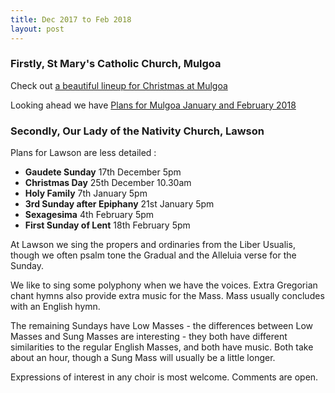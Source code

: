 ```yaml
---
title: Dec 2017 to Feb 2018
layout: post
---
```


### Firstly, St Mary's Catholic Church, Mulgoa

Check out [a beautiful lineup for Christmas at Mulgoa](/pdf/schedules/Christmas2017.pdf)

Looking ahead we have [Plans for Mulgoa January and February 2018](/pdf/schedules/Mulgoa2018a.pdf)

### Secondly, Our Lady of the Nativity Church, Lawson

Plans for Lawson are less detailed :

* **Gaudete Sunday** 17th December 5pm
* **Christmas Day** 25th December 10.30am
* **Holy Family** 7th January 5pm
* **3rd Sunday after Epiphany** 21st January 5pm
* **Sexagesima** 4th February 5pm
* **First Sunday of Lent** 18th February 5pm

At Lawson we sing the propers and ordinaries from the Liber Usualis, though we often psalm tone the Gradual and the Alleluia verse for the Sunday.

We like to sing some polyphony when we have the voices. Extra Gregorian chant hymns also provide extra music for the Mass. Mass usually concludes with an English hymn.

The remaining Sundays have Low Masses - the differences between Low Masses and Sung Masses are interesting - they both have different similarities to the regular English Masses, and both have music. Both take about an hour, though a Sung Mass will usually be a little longer.

Expressions of interest in any choir is most welcome. Comments are open.

